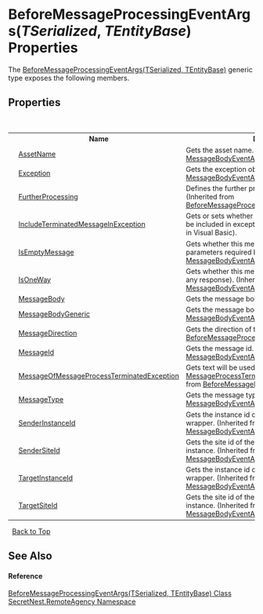 # BeforeMessageProcessingEventArgs(*TSerialized*, *TEntityBase*) Properties
 

The <a href="T_SecretNest_RemoteAgency_BeforeMessageProcessingEventArgs_2">BeforeMessageProcessingEventArgs(TSerialized, TEntityBase)</a> generic type exposes the following members.


## Properties
&nbsp;<table><tr><th></th><th>Name</th><th>Description</th></tr><tr><td>![Public property](media/pubproperty.gif "Public property")</td><td><a href="P_SecretNest_RemoteAgency_MessageBodyEventArgsBase_AssetName">AssetName</a></td><td>
Gets the asset name.
 (Inherited from <a href="T_SecretNest_RemoteAgency_MessageBodyEventArgsBase">MessageBodyEventArgsBase</a>.)</td></tr><tr><td>![Public property](media/pubproperty.gif "Public property")</td><td><a href="P_SecretNest_RemoteAgency_MessageBodyEventArgsBase_Exception">Exception</a></td><td>
Gets the exception object.
 (Inherited from <a href="T_SecretNest_RemoteAgency_MessageBodyEventArgsBase">MessageBodyEventArgsBase</a>.)</td></tr><tr><td>![Public property](media/pubproperty.gif "Public property")</td><td><a href="P_SecretNest_RemoteAgency_BeforeMessageProcessingEventArgsBase_FurtherProcessing">FurtherProcessing</a></td><td>
Defines the further processing of this message.
 (Inherited from <a href="T_SecretNest_RemoteAgency_BeforeMessageProcessingEventArgsBase">BeforeMessageProcessingEventArgsBase</a>.)</td></tr><tr><td>![Public property](media/pubproperty.gif "Public property")</td><td><a href="P_SecretNest_RemoteAgency_BeforeMessageProcessingEventArgs_2_IncludeTerminatedMessageInException">IncludeTerminatedMessageInException</a></td><td>
Gets or sets whether the terminated message should be included in exception. Default value is `true` (`True` in Visual Basic).</td></tr><tr><td>![Public property](media/pubproperty.gif "Public property")</td><td><a href="P_SecretNest_RemoteAgency_MessageBodyEventArgsBase_IsEmptyMessage">IsEmptyMessage</a></td><td>
Gets whether this message is empty, not containing parameters required by asset.
 (Inherited from <a href="T_SecretNest_RemoteAgency_MessageBodyEventArgsBase">MessageBodyEventArgsBase</a>.)</td></tr><tr><td>![Public property](media/pubproperty.gif "Public property")</td><td><a href="P_SecretNest_RemoteAgency_MessageBodyEventArgsBase_IsOneWay">IsOneWay</a></td><td>
Gets whether this message is one way (do not need any response).
 (Inherited from <a href="T_SecretNest_RemoteAgency_MessageBodyEventArgsBase">MessageBodyEventArgsBase</a>.)</td></tr><tr><td>![Public property](media/pubproperty.gif "Public property")</td><td><a href="P_SecretNest_RemoteAgency_BeforeMessageProcessingEventArgs_2_MessageBody">MessageBody</a></td><td>
Gets the message body.</td></tr><tr><td>![Public property](media/pubproperty.gif "Public property")</td><td><a href="P_SecretNest_RemoteAgency_BeforeMessageProcessingEventArgs_2_MessageBodyGeneric">MessageBodyGeneric</a></td><td>
Gets the message body.
 (Overrides <a href="P_SecretNest_RemoteAgency_MessageBodyEventArgsBase_MessageBodyGeneric">MessageBodyEventArgsBase.MessageBodyGeneric</a>.)</td></tr><tr><td>![Public property](media/pubproperty.gif "Public property")</td><td><a href="P_SecretNest_RemoteAgency_BeforeMessageProcessingEventArgsBase_MessageDirection">MessageDirection</a></td><td>
Gets the direction of the message.
 (Inherited from <a href="T_SecretNest_RemoteAgency_BeforeMessageProcessingEventArgsBase">BeforeMessageProcessingEventArgsBase</a>.)</td></tr><tr><td>![Public property](media/pubproperty.gif "Public property")</td><td><a href="P_SecretNest_RemoteAgency_MessageBodyEventArgsBase_MessageId">MessageId</a></td><td>
Gets the message id.
 (Inherited from <a href="T_SecretNest_RemoteAgency_MessageBodyEventArgsBase">MessageBodyEventArgsBase</a>.)</td></tr><tr><td>![Public property](media/pubproperty.gif "Public property")</td><td><a href="P_SecretNest_RemoteAgency_BeforeMessageProcessingEventArgsBase_MessageOfMessageProcessTerminatedException">MessageOfMessageProcessTerminatedException</a></td><td>
Gets text will be used as the message of <a href="T_SecretNest_RemoteAgency_MessageProcessTerminatedException">MessageProcessTerminatedException</a>.
 (Inherited from <a href="T_SecretNest_RemoteAgency_BeforeMessageProcessingEventArgsBase">BeforeMessageProcessingEventArgsBase</a>.)</td></tr><tr><td>![Public property](media/pubproperty.gif "Public property")</td><td><a href="P_SecretNest_RemoteAgency_MessageBodyEventArgsBase_MessageType">MessageType</a></td><td>
Gets the message type.
 (Inherited from <a href="T_SecretNest_RemoteAgency_MessageBodyEventArgsBase">MessageBodyEventArgsBase</a>.)</td></tr><tr><td>![Public property](media/pubproperty.gif "Public property")</td><td><a href="P_SecretNest_RemoteAgency_MessageBodyEventArgsBase_SenderInstanceId">SenderInstanceId</a></td><td>
Gets the instance id of the source proxy or service wrapper.
 (Inherited from <a href="T_SecretNest_RemoteAgency_MessageBodyEventArgsBase">MessageBodyEventArgsBase</a>.)</td></tr><tr><td>![Public property](media/pubproperty.gif "Public property")</td><td><a href="P_SecretNest_RemoteAgency_MessageBodyEventArgsBase_SenderSiteId">SenderSiteId</a></td><td>
Gets the site id of the source Remote Agency instance.
 (Inherited from <a href="T_SecretNest_RemoteAgency_MessageBodyEventArgsBase">MessageBodyEventArgsBase</a>.)</td></tr><tr><td>![Public property](media/pubproperty.gif "Public property")</td><td><a href="P_SecretNest_RemoteAgency_MessageBodyEventArgsBase_TargetInstanceId">TargetInstanceId</a></td><td>
Gets the instance id of the target proxy or service wrapper.
 (Inherited from <a href="T_SecretNest_RemoteAgency_MessageBodyEventArgsBase">MessageBodyEventArgsBase</a>.)</td></tr><tr><td>![Public property](media/pubproperty.gif "Public property")</td><td><a href="P_SecretNest_RemoteAgency_MessageBodyEventArgsBase_TargetSiteId">TargetSiteId</a></td><td>
Gets the site id of the target Remote Agency instance.
 (Inherited from <a href="T_SecretNest_RemoteAgency_MessageBodyEventArgsBase">MessageBodyEventArgsBase</a>.)</td></tr></table>&nbsp;
<a href="#beforemessageprocessingeventargs(*tserialized*,-*tentitybase*)-properties">Back to Top</a>

## See Also


#### Reference
<a href="T_SecretNest_RemoteAgency_BeforeMessageProcessingEventArgs_2">BeforeMessageProcessingEventArgs(TSerialized, TEntityBase) Class</a><br /><a href="N_SecretNest_RemoteAgency">SecretNest.RemoteAgency Namespace</a><br />